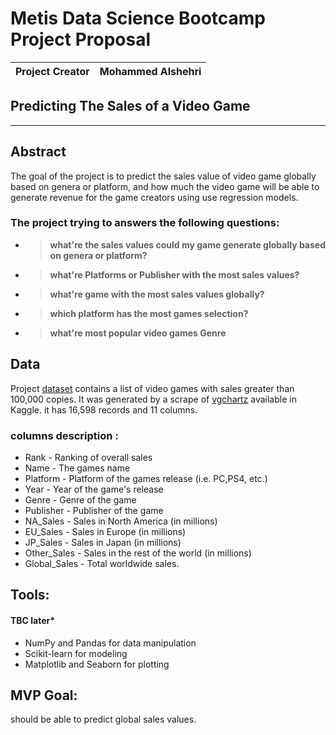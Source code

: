 # Metis Data Science Bootcamp Project Proposal
| **Project Creator** | Mohammed Alshehri |
|:------|:-------|
## Predicting The Sales of a Video Game 
--- 
## Abstract
The goal of the project is to predict the sales value of video game globally based on genera or platform, and how much the video game will be able to generate revenue for the game creators using use regression models. 
### The project trying to answers the following questions:
- > **what're the sales values could my game generate globally based on genera or platform?**
- > **what're Platforms or Publisher with the most sales values?**
- > **what're game with the most sales values globally?**
- > **which platform has the most games selection?**
- > **what're most popular video games Genre**

## Data
Project [dataset](https://www.kaggle.com/gregorut/videogamesales) contains a list of video games with sales greater than 100,000 copies. It was generated by a scrape of [vgchartz](https://vgchartz.com) available in Kaggle. it has 16,598 records and 11 columns.
### columns description : 
- Rank - Ranking of overall sales
- Name - The games name
- Platform - Platform of the games release (i.e. PC,PS4, etc.)
- Year - Year of the game's release
- Genre - Genre of the game
- Publisher - Publisher of the game
- NA_Sales - Sales in North America (in millions)
- EU_Sales - Sales in Europe (in millions)
- JP_Sales - Sales in Japan (in millions)
- Other_Sales - Sales in the rest of the world (in millions)
- Global_Sales - Total worldwide sales.

## Tools:
#### TBC later*
- NumPy and Pandas for data manipulation
- Scikit-learn for modeling
- Matplotlib and Seaborn for plotting

## MVP Goal:
should be able to predict global sales values.

